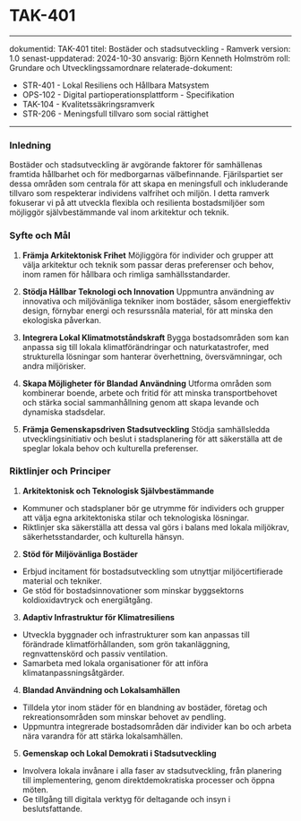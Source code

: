 # TAK-401
---
dokumentid: TAK-401
titel: Bostäder och stadsutveckling - Ramverk
version: 1.0
senast-uppdaterad: 2024-10-30
ansvarig: Björn Kenneth Holmström
roll: Grundare och Utvecklingssamordnare
relaterade-dokument:
- STR-401 - Lokal Resiliens och Hållbara Matsystem
- OPS-102 - Digital partioperationsplattform - Specifikation
- TAK-104 - Kvalitetssäkringsramverk
- STR-206 - Meningsfull tillvaro som social rättighet
---

### Inledning
Bostäder och stadsutveckling är avgörande faktorer för samhällenas framtida hållbarhet och för medborgarnas välbefinnande. Fjärilspartiet ser dessa områden som centrala för att skapa en meningsfull och inkluderande tillvaro som respekterar individens valfrihet och miljön. I detta ramverk fokuserar vi på att utveckla flexibla och resilienta bostadsmiljöer som möjliggör självbestämmande val inom arkitektur och teknik.

### Syfte och Mål
1. **Främja Arkitektonisk Frihet**
 Möjliggöra för individer och grupper att välja arkitektur och teknik som passar deras preferenser och behov, inom ramen för hållbara och rimliga samhällsstandarder.

2. **Stödja Hållbar Teknologi och Innovation**
 Uppmuntra användning av innovativa och miljövänliga tekniker inom bostäder, såsom energieffektiv design, förnybar energi och resurssnåla material, för att minska den ekologiska påverkan.

3. **Integrera Lokal Klimatmotståndskraft**
 Bygga bostadsområden som kan anpassa sig till lokala klimatförändringar och naturkatastrofer, med strukturella lösningar som hanterar överhettning, översvämningar, och andra miljörisker.

4. **Skapa Möjligheter för Blandad Användning**
 Utforma områden som kombinerar boende, arbete och fritid för att minska transportbehovet och stärka social sammanhållning genom att skapa levande och dynamiska stadsdelar.

5. **Främja Gemenskapsdriven Stadsutveckling**
 Stödja samhällsledda utvecklingsinitiativ och beslut i stadsplanering för att säkerställa att de speglar lokala behov och kulturella preferenser.

### Riktlinjer och Principer

1. **Arkitektonisk och Teknologisk Självbestämmande**
 - Kommuner och stadsplaner bör ge utrymme för individers och grupper att välja egna arkitektoniska stilar och teknologiska lösningar.
 - Riktlinjer ska säkerställa att dessa val görs i balans med lokala miljökrav, säkerhetsstandarder, och kulturella hänsyn.

2. **Stöd för Miljövänliga Bostäder**
 - Erbjud incitament för bostadsutveckling som utnyttjar miljöcertifierade material och tekniker.
 - Ge stöd för bostadsinnovationer som minskar byggsektorns koldioxidavtryck och energiåtgång.

3. **Adaptiv Infrastruktur för Klimatresiliens**
 - Utveckla byggnader och infrastrukturer som kan anpassas till förändrade klimatförhållanden, som grön takanläggning, regnvattenskörd och passiv ventilation.
 - Samarbeta med lokala organisationer för att införa klimatanpassningsåtgärder.

4. **Blandad Användning och Lokalsamhällen**
 - Tilldela ytor inom städer för en blandning av bostäder, företag och rekreationsområden som minskar behovet av pendling.
 - Uppmuntra integrerade bostadsområden där individer kan bo och arbeta nära varandra för att stärka lokalsamhällen.

5. **Gemenskap och Lokal Demokrati i Stadsutveckling**
 - Involvera lokala invånare i alla faser av stadsutveckling, från planering till implementering, genom direktdemokratiska processer och öppna möten.
 - Ge tillgång till digitala verktyg för deltagande och insyn i beslutsfattande.

